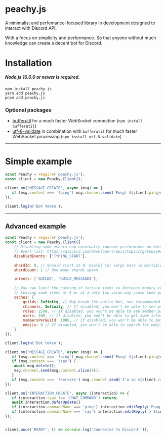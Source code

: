 # peachy.js
A minimalist and perfomance-focused library in development designed to interact with Discord API.

With a focus on simplicity and performance. So that anyone without much knowledge can create a decent bot for Discord.

# Installation

##### Node.js 16.0.0 or newer is required.

```sh-session
npm install peachy.js
yarn add peachy.js
pnpm add peachy.js
```

### Optional packages
- [bufferutil](https://www.npmjs.com/package/bufferutil) for a much faster WebSocket connection (`npm install bufferutil`)
- [utf-8-validate](https://www.npmjs.com/package/utf-8-validate) in combination with `bufferutil` for much faster WebSocket processing (`npm install utf-8-validate`)

---

# Simple example
```js
const Peachy = require('peachy.js');
const client = new Peachy.Client();

client.on('MESSAGE_CREATE', async (msg) => {
   if (msg.content === '!ping') msg.channel.send(`Pong! ${client.ping}ms.`);
});

client.login('Bot token');
```
---

## Advanced example
```js
const Peachy = require('peachy.js');
const client = new Peachy.Client({
    // Disabling some events can eventually improve performance on bots on many servers in combination with intents
    // Event list: https://discord.com/developers/docs/topics/gateway#commands-and-events-gateway-events
    disabledEvents: ['TYPING_START'],
    
    shardId: 0, // Should start at 0. Useful for large bots in multiple machines
    shardCount: 1 // How many shards spawn

    intents: ['GUILDS', 'GUILD_MESSAGES'],
    
    // You can limit the caching of certain items to decrease memory consumption.
    // Leaving some items at 0 or at a very low value may cause some properties not to be available without the 'fetch' method.
    caches: {
        guilds: Infinity, // May break the entire bot, not recommended to disable.
        channels: Infinity, // If disabled, you won't be able to see properties and permissions for a channel through the cache.
        roles: 2500, // If disabled, you won't be able to see member properties, permissions through the cache.
        users: 100, // If disabled, you won't be able to get some information from users through the cache.
        membersPerGuild: 1000, // If disabled, you won't be able to get some member information through the cache.
        emojis: 0 // If disabled, you won't be able to search for emojis through the cache.
    }
});

client.login('Bot token');

client.on('MESSAGE_CREATE', async (msg) => {
   if (msg.content === '!ping') msg.channel.send(`Pong! ${client.ping}ms.`);
   if (msg.content === '!say') {
    await msg.delete();
    msg.channel.send(msg.content.slice(4));
   }
   if (msg.content === '!servers') msg.channel.send(`I'm in ${client.caches.guilds.size} guilds!`);
});

client.on('INTERACTION_CREATE', async (interaction) => {
   if (interaction.type !== 'CHAT_COMMAND') return;
   await interaction.deferUpdate()
   if (interaction.commandName === 'ping') interaction.editReply(`Pong! ${client.ping}ms.`);
   if (interaction.commandName === 'say') interaction.editReply(`> ${interaction.options.getString('text')}`);
});


client.once('READY', () => console.log('Connected to Discord!'));
```
